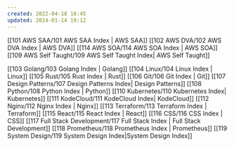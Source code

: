 ```yaml
---
created: 2022-04-18 18:45
updated: 2024-01-14 19:12
---
```


[[101 AWS SAA/101 AWS SAA Index | AWS SAA]]
[[102 AWS DVA/102 AWS DVA Index | AWS DVA]]
[[114 AWS SOA/114 AWS SOA Index | AWS SOA]]
[[109 AWS Self Taught/109 AWS Self Taught Index| AWS Self Taught]]

[[103 Golang/103 Golang Index | Golang]]
[[104 Linux/104 Linux Index | Linux]]
[[105 Rust/105 Rust Index | Rust]]
[[106 Git/106 Git Index | Git]]
[[107 Design Patterns/107 Design Patterns Index| Design Patterns]]
[[108 Python/108 Python Index | Python]]
[[110 Kubernetes/110 Kubernetes Index| Kubernetes]]
[[111 KodeCloud/111 KodeCloud Index| KodeCloud]]
[[112 Nginx/112 Nginx Index | Nginx]]
[[113 Terraform/113 Terraform Index | Terraform]]
[[115 React/115 React Index | React]]
[[116 CSS/116 CSS Index | CSS]]
[[117 Full Stack Development/117 Full Stack Index | Full Stack Development]]
[[118 Prometheus/118 Prometheus Index | Prometheus]]
[[119 System Design/119 System Design Index|System Design Index]]
